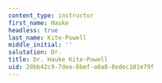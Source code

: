 ```yaml
---
content_type: instructor
first_name: Hauke
headless: true
last_name: Kite-Powell
middle_initial: ''
salutation: Dr.
title: Dr. Hauke Kite-Powell
uid: 20bb42c9-7dee-6bef-a0a8-0edec101e79f
---
```

